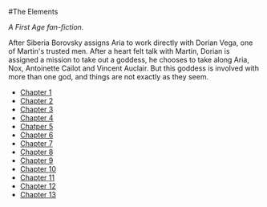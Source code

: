 #The Elements

_A First Age fan-fiction._

After Siberia Borovsky assigns Aria to work directly with Dorian Vega, one of Martin's trusted men.  After a heart felt talk with Martin, Dorian is assigned a mission to take out a goddess, he chooses to take along Aria, Nox, Antoinette Cailot and Vincent Auclair.  But this goddess is involved with more than one god, and things are not exactly as they seem.

* [Chapter 1](001.md)
* [Chapter 2](002.md)
* [Chapter 3](003.md)
* [Chapter 4](004.md)
* [Chatper 5](005.md)
* [Chapter 6](006.md)
* [Chapter 7](007.md)
* [Chapter 8](008.md)
* [Chapter 9](009.md)
* [Chapter 10](010.md)
* [Chapter 11](011.md)
* [Chapter 12](012.md)
* [Chapter 13](013.md)